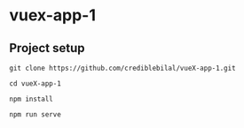 # vuex-app-1

## Project setup

```
git clone https://github.com/crediblebilal/vueX-app-1.git
```

```
cd vueX-app-1
```

```
npm install
```

```
npm run serve
```


